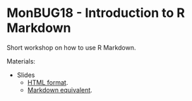 # MonBUG18 - Introduction to R Markdown

Short workshop on how to use R Markdown.

Materials:

+ Slides
  + [HTML format](https://jmonlong.github.io/MonBUG18_RMarkdown/index.html).
  + [Markdown equivalent](index.md).
